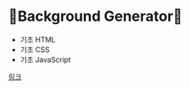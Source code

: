 # 🚀Background Generator🚀

+ 기초 HTML
+ 기초 CSS
+ 기초 JavaScript

[링크](https://minseok9.github.io/BackgroundGenerator/)